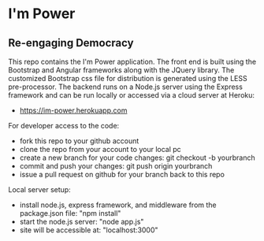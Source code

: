 I'm Power
=========

Re-engaging Democracy
---------------------

This repo contains the I'm Power application. The front end is built using the Bootstrap and Angular frameworks along with the JQuery library.  The customized Bootstrap css file for distribution is generated using the LESS pre-processor. The backend runs on a Node.js server using the Express framework and can be run locally or accessed via a cloud server at Heroku:
- https://im-power.herokuapp.com 

For developer access to the code:
- fork this repo to your github account
- clone the repo from your account to your local pc
- create a new branch for your code changes: git checkout -b yourbranch
- commit and push your changes: git push origin yourbranch
- issue a pull request on github for your branch back to this repo

Local server setup:
- install node.js, express framework, and middleware from the package.json file: "npm install"
- start the node.js server: "node app.js"
- site will be accessible at: "localhost:3000"
